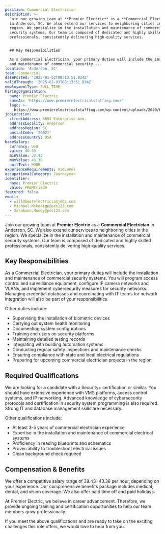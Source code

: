 ```yaml
---
position: Commercial Electrician
description: >-
  Join our growing team at **Premier Electric** as a **Commercial Electrician**
  in Anderson, SC. We also extend our services to neighboring cities in the
  region. We specialize in the installation and maintenance of commercial
  security systems. Our team is composed of dedicated and highly skilled
  professionals, consistently delivering high-quality services.


  ## Key Responsibilities

  As a Commercial Electrician, your primary duties will include the installation
  and maintenance of commercial security ...
location: 'Anderson, SC'
team: Commercial
datePosted: '2025-01-02T08:13:51.834Z'
validThrough: '2025-02-03T08:13:51.834Z'
employmentType: FULL_TIME
hiringOrganization:
  name: Premier Electric
  sameAs: 'https://www.premierelectricalstaffing.com/'
  logo: >-
    https://www.premierelectricalstaffing.com/wp-content/uploads/2020/05/Premier-Electrical-Staffing-logo.png
jobLocation:
  streetAddress: 3694 Enterprise Ave.
  addressLocality: Anderson
  addressRegion: SC
  postalCode: '29621'
  addressCountry: USA
baseSalary:
  currency: USD
  value: 40.89
  minValue: 38.43
  maxValue: 43.36
  unitText: HOUR
experienceRequirements: midLevel
occupationalCategory: Journeyman
identifier:
  name: Premier Electric
  value: PREMtrixdn
featured: false
email:
  - will@bestelectricianjobs.com
  - Michael.Mckeaige@pes123.com
  - Sarahann.Moody@pes123.com
---
```




Join our growing team at **Premier Electric** as a **Commercial Electrician** in Anderson, SC. We also extend our services to neighboring cities in the region. We specialize in the installation and maintenance of commercial security systems. Our team is composed of dedicated and highly skilled professionals, consistently delivering high-quality services.

## Key Responsibilities
As a Commercial Electrician, your primary duties will include the installation and maintenance of commercial security systems. You will program access control and surveillance equipment, configure IP camera networks and VLANs, and implement cybersecurity measures for security networks. Managing credential databases and coordinating with IT teams for network integration will also be part of your responsibilities. 

Other duties include:
- Supervising the installation of biometric devices
- Carrying out system health monitoring 
- Documenting system configurations 
- Training end users on security platforms
- Maintaining detailed testing records 
- Integrating with building automation systems
- Conducting regular safety inspections and maintenance checks 
- Ensuring compliance with state and local electrical regulations
- Preparing for upcoming commercial electrician projects in the region 

## Required Qualifications
We are looking for a candidate with a Security+ certification or similar. You should have extensive experience with VMS platforms, access control systems, and IP networking. Advanced knowledge of cybersecurity protocols and certification in security system programming is also required. Strong IT and database management skills are necessary. 

Other qualifications include:
- At least 3-5 years of commercial electrician experience
- Expertise in the installation and maintenance of commercial electrical systems
- Proficiency in reading blueprints and schematics
- Proven ability to troubleshoot electrical issues
- Clean background check required

## Compensation & Benefits
We offer a competitive salary range of $38.43-$43.36 per hour, depending on your experience. Our comprehensive benefits package includes medical, dental, and vision coverage. We also offer paid time off and paid holidays. 

At Premier Electric, we believe in career advancement. Therefore, we provide ongoing training and certification opportunities to help our team members grow professionally. 

If you meet the above qualifications and are ready to take on the exciting challenges this role offers, we would love to hear from you.